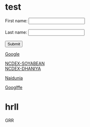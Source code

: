 # test
<html>
<head>

</head>

<body>
  
  <form action="https://github.com/hemprakashpatidar/test/blob/main/ind.html">
  <label for="fname">First name:</label>
  <input type="text" id="fname" name="fname"><br><br>
  <label for="lname">Last name:</label>
  <input type="text" id="lname" name="lname"><br><br>
  <input type="submit" value="Submit">
</form>
  
  
  <a href="https://www.google.com/">Google</a>
  <br>
  
  <a href="https://ncdex.com/market-watch/live_quotes?instr_name=0&symbol%5B%5D=SYBEANIDR&exp_date=0">NCDEX-SOYABEAN</a>
  <br>
  <a href="https://ncdex.com/market-watch/live_quotes?instr_name=0&symbol%5B%5D=DHANIYA&exp_date=0">NCDEX-DHANIYA</a>
  <br>
  
  <a href="https://epaper.naidunia.com/mepaper/edition-today-indore-74.html">Naidunia</a>
  <br>

  <a href="https://github.com/hemprakashpatidar/test/blob/main/ind.html">Googlffe</a>
<h1>hrll</h1>
GRR</body>
<html>
